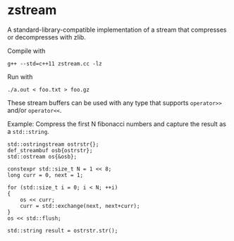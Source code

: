 # zstream
A standard-library-compatible implementation of a stream that compresses or decompresses with zlib.

Compile with

    g++ --std=c++11 zstream.cc -lz

Run with

    ./a.out < foo.txt > foo.gz

These stream buffers can be used with any type that supports `operator>>` and/or `operator<<`.

Example: Compress the first N fibonacci numbers and capture the result as a `std::string`.

    std::ostringstream ostrstr{};
    def_streambuf osb{ostrstr};
    std::ostream os{&osb};

    constexpr std::size_t N = 1 << 8;
    long curr = 0, next = 1;

    for (std::size_t i = 0; i < N; ++i)
    {
        os << curr;
        curr = std::exchange(next, next+curr);
    }
    os << std::flush;
    
    std::string result = ostrstr.str();
